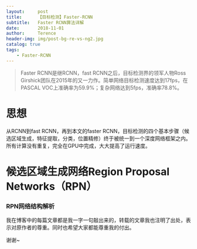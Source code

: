 ```yaml
---
layout:     post
title:      【目标检测】Faster-RCNN
subtitle:   Faster RCNN算法详解
date:       2018-11-01
author:     Terence
header-img: img/post-bg-re-vs-ng2.jpg
catalog: true
tags:
    - Faster-RCNN
---
```


> Faster RCNN是继RCNN，fast RCNN之后，目标检测界的领军人物Ross Girshick团队在2015年的又一力作。简单网络目标检测速度达到17fps，在PASCAL VOC上准确率为59.9%；复杂网络达到5fps，准确率78.8%。
>

# 思想
从RCNN到fast RCNN，再到本文的faster RCNN，目标检测的四个基本步骤（候选区域生成，特征提取，分类，位置精修）终于被统一到一个深度网络框架之内。所有计算没有重复，完全在GPU中完成，大大提高了运行速度。

# 候选区域生成网络Region Proposal Networks（RPN）

### RPN网络结构解析




我在博客中的每篇文章都是我一字一句敲出来的，转载的文章我也注明了出处，表示对原作者的尊重。同时也希望大家都能尊重我的付出。

谢谢~